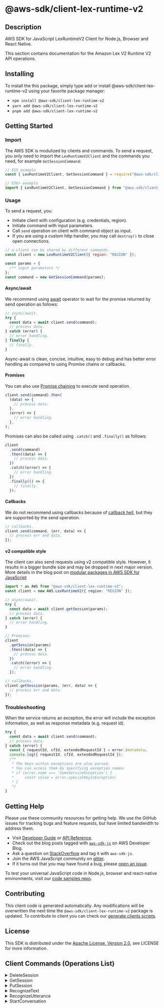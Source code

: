 <!-- generated file, do not edit directly -->

# @aws-sdk/client-lex-runtime-v2

## Description

AWS SDK for JavaScript LexRuntimeV2 Client for Node.js, Browser and React Native.

<p>This section contains documentation for the Amazon Lex V2 Runtime V2 API operations.</p>

## Installing

To install the this package, simply type add or install @aws-sdk/client-lex-runtime-v2
using your favorite package manager:

- `npm install @aws-sdk/client-lex-runtime-v2`
- `yarn add @aws-sdk/client-lex-runtime-v2`
- `pnpm add @aws-sdk/client-lex-runtime-v2`

## Getting Started

### Import

The AWS SDK is modulized by clients and commands.
To send a request, you only need to import the `LexRuntimeV2Client` and
the commands you need, for example `GetSessionCommand`:

```js
// ES5 example
const { LexRuntimeV2Client, GetSessionCommand } = require("@aws-sdk/client-lex-runtime-v2");
```

```ts
// ES6+ example
import { LexRuntimeV2Client, GetSessionCommand } from "@aws-sdk/client-lex-runtime-v2";
```

### Usage

To send a request, you:

- Initiate client with configuration (e.g. credentials, region).
- Initiate command with input parameters.
- Call `send` operation on client with command object as input.
- If you are using a custom http handler, you may call `destroy()` to close open connections.

```js
// a client can be shared by different commands.
const client = new LexRuntimeV2Client({ region: "REGION" });

const params = {
  /** input parameters */
};
const command = new GetSessionCommand(params);
```

#### Async/await

We recommend using [await](https://developer.mozilla.org/en-US/docs/Web/JavaScript/Reference/Operators/await)
operator to wait for the promise returned by send operation as follows:

```js
// async/await.
try {
  const data = await client.send(command);
  // process data.
} catch (error) {
  // error handling.
} finally {
  // finally.
}
```

Async-await is clean, concise, intuitive, easy to debug and has better error handling
as compared to using Promise chains or callbacks.

#### Promises

You can also use [Promise chaining](https://developer.mozilla.org/en-US/docs/Web/JavaScript/Guide/Using_promises#chaining)
to execute send operation.

```js
client.send(command).then(
  (data) => {
    // process data.
  },
  (error) => {
    // error handling.
  },
);
```

Promises can also be called using `.catch()` and `.finally()` as follows:

```js
client
  .send(command)
  .then((data) => {
    // process data.
  })
  .catch((error) => {
    // error handling.
  })
  .finally(() => {
    // finally.
  });
```

#### Callbacks

We do not recommend using callbacks because of [callback hell](http://callbackhell.com/),
but they are supported by the send operation.

```js
// callbacks.
client.send(command, (err, data) => {
  // process err and data.
});
```

#### v2 compatible style

The client can also send requests using v2 compatible style.
However, it results in a bigger bundle size and may be dropped in next major version. More details in the blog post
on [modular packages in AWS SDK for JavaScript](https://aws.amazon.com/blogs/developer/modular-packages-in-aws-sdk-for-javascript/)

```ts
import * as AWS from "@aws-sdk/client-lex-runtime-v2";
const client = new AWS.LexRuntimeV2({ region: "REGION" });

// async/await.
try {
  const data = await client.getSession(params);
  // process data.
} catch (error) {
  // error handling.
}

// Promises.
client
  .getSession(params)
  .then((data) => {
    // process data.
  })
  .catch((error) => {
    // error handling.
  });

// callbacks.
client.getSession(params, (err, data) => {
  // process err and data.
});
```

### Troubleshooting

When the service returns an exception, the error will include the exception information,
as well as response metadata (e.g. request id).

```js
try {
  const data = await client.send(command);
  // process data.
} catch (error) {
  const { requestId, cfId, extendedRequestId } = error.$metadata;
  console.log({ requestId, cfId, extendedRequestId });
  /**
   * The keys within exceptions are also parsed.
   * You can access them by specifying exception names:
   * if (error.name === 'SomeServiceException') {
   *     const value = error.specialKeyInException;
   * }
   */
}
```

## Getting Help

Please use these community resources for getting help.
We use the GitHub issues for tracking bugs and feature requests, but have limited bandwidth to address them.

- Visit [Developer Guide](https://docs.aws.amazon.com/sdk-for-javascript/v3/developer-guide/welcome.html)
  or [API Reference](https://docs.aws.amazon.com/AWSJavaScriptSDK/v3/latest/index.html).
- Check out the blog posts tagged with [`aws-sdk-js`](https://aws.amazon.com/blogs/developer/tag/aws-sdk-js/)
  on AWS Developer Blog.
- Ask a question on [StackOverflow](https://stackoverflow.com/questions/tagged/aws-sdk-js) and tag it with `aws-sdk-js`.
- Join the AWS JavaScript community on [gitter](https://gitter.im/aws/aws-sdk-js-v3).
- If it turns out that you may have found a bug, please [open an issue](https://github.com/aws/aws-sdk-js-v3/issues/new/choose).

To test your universal JavaScript code in Node.js, browser and react-native environments,
visit our [code samples repo](https://github.com/aws-samples/aws-sdk-js-tests).

## Contributing

This client code is generated automatically. Any modifications will be overwritten the next time the `@aws-sdk/client-lex-runtime-v2` package is updated.
To contribute to client you can check our [generate clients scripts](https://github.com/aws/aws-sdk-js-v3/tree/main/scripts/generate-clients).

## License

This SDK is distributed under the
[Apache License, Version 2.0](http://www.apache.org/licenses/LICENSE-2.0),
see LICENSE for more information.

## Client Commands (Operations List)

<details>
<summary>
DeleteSession
</summary>

[Command API Reference](https://docs.aws.amazon.com/AWSJavaScriptSDK/v3/latest/client/lex-runtime-v2/command/DeleteSessionCommand/) / [Input](https://docs.aws.amazon.com/AWSJavaScriptSDK/v3/latest/Package/-aws-sdk-client-lex-runtime-v2/Interface/DeleteSessionCommandInput/) / [Output](https://docs.aws.amazon.com/AWSJavaScriptSDK/v3/latest/Package/-aws-sdk-client-lex-runtime-v2/Interface/DeleteSessionCommandOutput/)

</details>
<details>
<summary>
GetSession
</summary>

[Command API Reference](https://docs.aws.amazon.com/AWSJavaScriptSDK/v3/latest/client/lex-runtime-v2/command/GetSessionCommand/) / [Input](https://docs.aws.amazon.com/AWSJavaScriptSDK/v3/latest/Package/-aws-sdk-client-lex-runtime-v2/Interface/GetSessionCommandInput/) / [Output](https://docs.aws.amazon.com/AWSJavaScriptSDK/v3/latest/Package/-aws-sdk-client-lex-runtime-v2/Interface/GetSessionCommandOutput/)

</details>
<details>
<summary>
PutSession
</summary>

[Command API Reference](https://docs.aws.amazon.com/AWSJavaScriptSDK/v3/latest/client/lex-runtime-v2/command/PutSessionCommand/) / [Input](https://docs.aws.amazon.com/AWSJavaScriptSDK/v3/latest/Package/-aws-sdk-client-lex-runtime-v2/Interface/PutSessionCommandInput/) / [Output](https://docs.aws.amazon.com/AWSJavaScriptSDK/v3/latest/Package/-aws-sdk-client-lex-runtime-v2/Interface/PutSessionCommandOutput/)

</details>
<details>
<summary>
RecognizeText
</summary>

[Command API Reference](https://docs.aws.amazon.com/AWSJavaScriptSDK/v3/latest/client/lex-runtime-v2/command/RecognizeTextCommand/) / [Input](https://docs.aws.amazon.com/AWSJavaScriptSDK/v3/latest/Package/-aws-sdk-client-lex-runtime-v2/Interface/RecognizeTextCommandInput/) / [Output](https://docs.aws.amazon.com/AWSJavaScriptSDK/v3/latest/Package/-aws-sdk-client-lex-runtime-v2/Interface/RecognizeTextCommandOutput/)

</details>
<details>
<summary>
RecognizeUtterance
</summary>

[Command API Reference](https://docs.aws.amazon.com/AWSJavaScriptSDK/v3/latest/client/lex-runtime-v2/command/RecognizeUtteranceCommand/) / [Input](https://docs.aws.amazon.com/AWSJavaScriptSDK/v3/latest/Package/-aws-sdk-client-lex-runtime-v2/Interface/RecognizeUtteranceCommandInput/) / [Output](https://docs.aws.amazon.com/AWSJavaScriptSDK/v3/latest/Package/-aws-sdk-client-lex-runtime-v2/Interface/RecognizeUtteranceCommandOutput/)

</details>
<details>
<summary>
StartConversation
</summary>

[Command API Reference](https://docs.aws.amazon.com/AWSJavaScriptSDK/v3/latest/client/lex-runtime-v2/command/StartConversationCommand/) / [Input](https://docs.aws.amazon.com/AWSJavaScriptSDK/v3/latest/Package/-aws-sdk-client-lex-runtime-v2/Interface/StartConversationCommandInput/) / [Output](https://docs.aws.amazon.com/AWSJavaScriptSDK/v3/latest/Package/-aws-sdk-client-lex-runtime-v2/Interface/StartConversationCommandOutput/)

</details>
